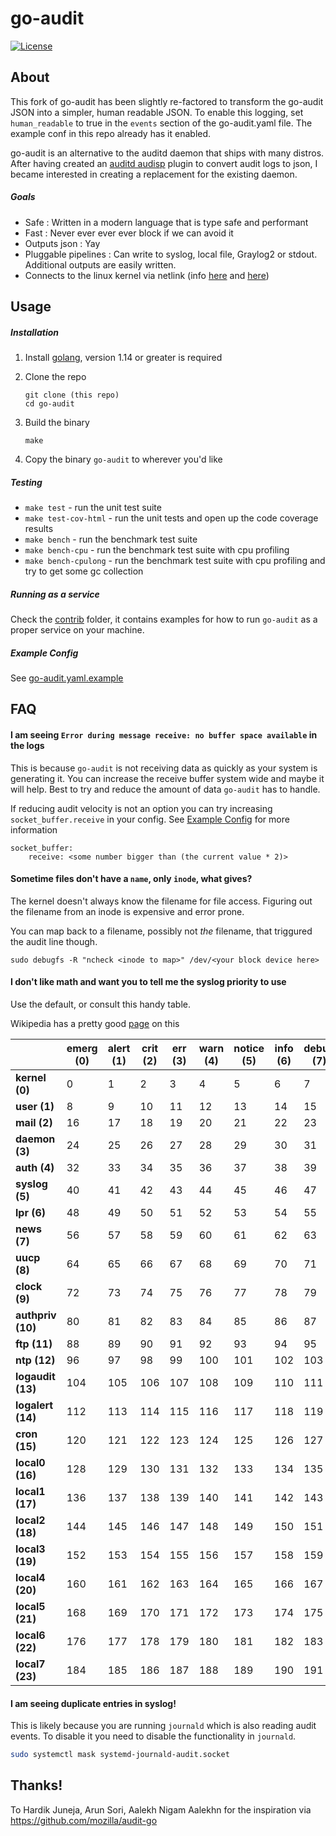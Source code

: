 # go-audit

[![License](http://img.shields.io/badge/license-MIT-blue.svg?style=flat-square)](http://opensource.org/licenses/MIT)

## About
This fork of go-audit has been slightly re-factored to transform the go-audit JSON into a simpler, human readable JSON.
To enable this logging, set `human_readable` to true in the `events` section of the go-audit.yaml file. 
The example conf in this repo already has it enabled.
 
go-audit is an alternative to the auditd daemon that ships with many distros.
After having created an [auditd audisp](https://people.redhat.com/sgrubb/audit/) plugin to convert audit logs to json, 
I became interested in creating a replacement for the existing daemon.

##### Goals

* Safe : Written in a modern language that is type safe and performant
* Fast : Never ever ever ever block if we can avoid it
* Outputs json : Yay
* Pluggable pipelines : Can write to syslog, local file, Graylog2 or stdout. Additional outputs are easily written. 
* Connects to the linux kernel via netlink (info [here](https://git.kernel.org/cgit/linux/kernel/git/stable/linux-stable.git/tree/kernel/audit.c?id=refs/tags/v3.14.56) and [here](https://git.kernel.org/cgit/linux/kernel/git/stable/linux-stable.git/tree/include/uapi/linux/audit.h?h=linux-3.14.y))

## Usage

##### Installation

1. Install [golang](https://golang.org/doc/install), version 1.14 or greater is required
2. Clone the repo

    ```
    git clone (this repo)
    cd go-audit
    ```
    
3. Build the binary

    ```
    make
    ```

4. Copy the binary `go-audit` to wherever you'd like

##### Testing

- `make test` - run the unit test suite
- `make test-cov-html` - run the unit tests and open up the code coverage results
- `make bench` - run the benchmark test suite
- `make bench-cpu` - run the benchmark test suite with cpu profiling
- `make bench-cpulong` - run the benchmark test suite with cpu profiling and try to get some gc collection

##### Running as a service
 
Check the [contrib](contrib) folder, it contains examples for how to run `go-audit` as a proper service on your machine.

##### Example Config 

See [go-audit.yaml.example](go-audit.yaml.example)

## FAQ

#### I am seeing `Error during message receive: no buffer space available` in the logs

This is because `go-audit` is not receiving data as quickly as your system is generating it. You can increase
the receive buffer system wide and maybe it will help. Best to try and reduce the amount of data `go-audit` has
to handle.

If reducing audit velocity is not an option you can try increasing `socket_buffer.receive` in your config.
See [Example Config](#example-config) for more information

```
socket_buffer:
    receive: <some number bigger than (the current value * 2)>
```

#### Sometime files don't have a `name`, only `inode`, what gives?

The kernel doesn't always know the filename for file access. Figuring out the filename from an inode is expensive and
error prone.

You can map back to a filename, possibly not *the* filename, that triggured the audit line though.

```
sudo debugfs -R "ncheck <inode to map>" /dev/<your block device here>
```

#### I don't like math and want you to tell me the syslog priority to use

Use the default, or consult this handy table.

Wikipedia has a pretty good [page](https://en.wikipedia.org/wiki/Syslog) on this

|                   | emerg (0)| alert (1) | crit (2)  | err (3) | warn (4) | notice (5) | info (6)  | debug (7) |
|-------------------|----------|-----------|-----------|---------|----------|------------|-----------|-----------|
| **kernel (0)**    | 0        | 1         | 2         | 3       | 4        | 5          | 6         | 7         |
| **user (1)**      | 8        | 9         | 10        | 11      | 12       | 13         | 14        | 15        |
| **mail (2)**      | 16       | 17        | 18        | 19      | 20       | 21         | 22        | 23        |
| **daemon (3)**    | 24       | 25        | 26        | 27      | 28       | 29         | 30        | 31        |
| **auth (4)**      | 32       | 33        | 34        | 35      | 36       | 37         | 38        | 39        |
| **syslog (5)**    | 40       | 41        | 42        | 43      | 44       | 45         | 46        | 47        |
| **lpr (6)**       | 48       | 49        | 50        | 51      | 52       | 53         | 54        | 55        |
| **news (7)**      | 56       | 57        | 58        | 59      | 60       | 61         | 62        | 63        |
| **uucp (8)**      | 64       | 65        | 66        | 67      | 68       | 69         | 70        | 71        |
| **clock (9)**     | 72       | 73        | 74        | 75      | 76       | 77         | 78        | 79        |
| **authpriv (10)** | 80       | 81        | 82        | 83      | 84       | 85         | 86        | 87        |
| **ftp (11)**      | 88       | 89        | 90        | 91      | 92       | 93         | 94        | 95        |
| **ntp (12)**      | 96       | 97        | 98        | 99      | 100      | 101        | 102       | 103       |
| **logaudit (13)** | 104      | 105       | 106       | 107     | 108      | 109        | 110       | 111       |
| **logalert (14)** | 112      | 113       | 114       | 115     | 116      | 117        | 118       | 119       |
| **cron (15)**     | 120      | 121       | 122       | 123     | 124      | 125        | 126       | 127       |
| **local0 (16)**   | 128      | 129       | 130       | 131     | 132      | 133        | 134       | 135       |
| **local1 (17)**   | 136      | 137       | 138       | 139     | 140      | 141        | 142       | 143       |
| **local2 (18)**   | 144      | 145       | 146       | 147     | 148      | 149        | 150       | 151       |
| **local3 (19)**   | 152      | 153       | 154       | 155     | 156      | 157        | 158       | 159       |
| **local4 (20)**   | 160      | 161       | 162       | 163     | 164      | 165        | 166       | 167       |
| **local5 (21)**   | 168      | 169       | 170       | 171     | 172      | 173        | 174       | 175       |
| **local6 (22)**   | 176      | 177       | 178       | 179     | 180      | 181        | 182       | 183       |
| **local7 (23)**   | 184      | 185       | 186       | 187     | 188      | 189        | 190       | 191       |

#### I am seeing duplicate entries in syslog!

This is likely because you are running `journald` which is also reading audit events. To disable it you need to disable the functionality in `journald`.

```sh
sudo systemctl mask systemd-journald-audit.socket
```

## Thanks!

To Hardik Juneja, Arun Sori, Aalekh Nigam Aalekhn for the inspiration via https://github.com/mozilla/audit-go

